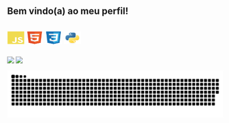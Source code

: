 ## Bem vindo(a) ao meu perfil!

<!-- <div>
  <a href="https://github.com/sabrinaaraujoo">
  <img height="150em" src="https://github-readme-stats.vercel.app/api?username=sabrinaaraujoo&show_icons=true&theme=tokyonight&include_all_commits=true&count_private=true"/>
  <img height="150em" src="https://github-readme-stats.vercel.app/api/top-langs/?username=sabrinaaraujoo&layout=compact&langs_count=7&theme=tokyonight"/>
</div> -->
  
<div style="display: inline_block"><br>
  <img align="center" alt="Sa-Js" height="30" width="40" src="https://raw.githubusercontent.com/devicons/devicon/master/icons/javascript/javascript-plain.svg">
  <img align="center" alt="Sa-HTML" height="30" width="40" src="https://raw.githubusercontent.com/devicons/devicon/master/icons/html5/html5-original.svg">
  <img align="center" alt="Sa-CSS" height="30" width="40" src="https://raw.githubusercontent.com/devicons/devicon/master/icons/css3/css3-original.svg">
  <img align="center" alt="Sa-Python" height="30" width="40" src="https://raw.githubusercontent.com/devicons/devicon/master/icons/python/python-original.svg">
<!--   <img align="right" alt="Sa-eu-gif" src="https://i.picasion.com/pic91/08988633497ad6febcee602eb44fdc6a.gif" width="130" height="130" border="0"> -->
</div>
  
  ##
 
<div> 
  
  <a href = "mailto:cien.sabrinaaraujo@outlook.com"><img src="https://img.shields.io/badge/Microsoft_Outlook-0078D4?style=for-the-badge&logo=microsoft-outlook&logoColor=white" target="_blank"></a>
  <a href="https://www.linkedin.com/in/sabrina-s-araujo/" target="_blank"><img src="https://img.shields.io/badge/-LinkedIn-%230077B5?style=for-the-badge&logo=linkedin&logoColor=white" target="_blank"></a> 
 
  ![Snake animation](https://github.com/sabrinaaraujoo/sabrinaaraujoo/blob/output/github-contribution-grid-snake.svg)
 
</div>
